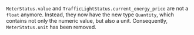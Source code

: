 `MeterStatus.value` and `TrafficLightStatus.current_energy_price` are not a `float` anymore.
Instead, they now have the new type `Quantity`, which contains not only the numeric value, but also a unit.
Consequently, `MeterStatus.unit` has been removed.

